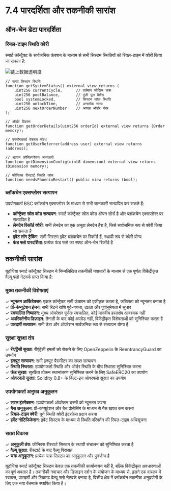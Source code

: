 # 7.4 पारदर्शिता और तकनीकी सारांश

## ऑन-चेन डेटा पारदर्शिता

### रियल-टाइम स्थिति क्वेरी

स्मार्ट कॉन्ट्रैक्ट के सार्वजनिक फ़ंक्शन के माध्यम से सभी सिस्टम स्थितियों को रियल-टाइम में क्वेरी किया जा सकता है:

![链上数据透明度](/images/图28.svg)

```solidity
// समग्र सिस्टम स्थिति
function getSystemStatus() external view returns (
    uint256 currentCycle,      // वर्तमान जोखिम चक्र
    uint256 poolBalance,       // पूंजी पूल बैलेंस
    bool systemLocked,         // सिस्टम लॉक स्थिति
    uint256 unlockTime,        // अनलॉक समय
    uint256 nextOrderNumber    // अगला ऑर्डर नंबर
);

// ऑर्डर विवरण
function getOrderDetails(uint256 orderId) external view returns (Order memory);

// उपयोगकर्ता रेफरल संबंध
function getUserReferrer(address user) external view returns (address);

// आयाम कॉन्फ़िगरेशन जानकारी
function getDimensionConfig(uint8 dimension) external view returns (Dimension memory);

// फीनिक्स रीस्टार्ट स्थिति जांच
function needsPhoenixRestart() public view returns (bool);
```

### ब्लॉकचेन एक्सप्लोरर सत्यापन

उपयोगकर्ता BSC ब्लॉकचेन एक्सप्लोरर के माध्यम से सभी जानकारी सत्यापित कर सकते हैं:
- **कॉन्ट्रैक्ट स्रोत कोड सत्यापन**: स्मार्ट कॉन्ट्रैक्ट स्रोत कोड ओपन सोर्स है और ब्लॉकचेन एक्सप्लोरर पर सत्यापित है
- **लेनदेन रिकॉर्ड क्वेरी**: सभी लेनदेन का एक अनूठा लेनदेन हैश है, जिसे सार्वजनिक रूप से क्वेरी किया जा सकता है
- **इवेंट लॉग ट्रैकिंग**: सभी सिस्टम इवेंट ब्लॉकचेन पर रिकॉर्ड हैं, स्थायी रूप से क्वेरी योग्य
- **फंड फ्लो पारदर्शिता**: प्रत्येक फंड फ्लो का स्पष्ट ऑन-चेन रिकॉर्ड है

## तकनीकी सारांश

यूटोपिया स्मार्ट कॉन्ट्रैक्ट सिस्टम ने निम्नलिखित तकनीकी नवाचारों के माध्यम से एक पूर्णतः विकेंद्रीकृत वैल्यू फ्लो नेटवर्क प्राप्त किया है:

### मुख्य तकनीकी विशेषताएं

✓ **न्यूनतम आर्किटेक्चर**: एकल कॉन्ट्रैक्ट सभी फ़ंक्शन को एकीकृत करता है, जटिलता को न्यूनतम बनाता है  
✓ **प्री-कंप्यूटेशन इंजन**: सभी रिटर्न राशि पूर्व-गणना, दक्षता और पूर्वानुमेयता में सुधार  
✓ **स्वचालित निष्पादन**: मुख्य ऑपरेशन पूर्णतः स्वचालित, कोई मानवीय हस्तक्षेप आवश्यक नहीं  
✓ **अपरिवर्तनीय डिज़ाइन**: तैनाती के बाद कोई अपग्रेड नहीं, विकेंद्रीकृत विशेषताओं को सुनिश्चित करता है  
✓ **पारदर्शी सत्यापन**: सभी डेटा और ऑपरेशन सार्वजनिक रूप से सत्यापन योग्य हैं

### सुरक्षा सुरक्षा तंत्र

✓ **रीएंट्रेंसी सुरक्षा**: रीएंट्रेंसी हमलों को रोकने के लिए OpenZeppelin के ReentrancyGuard का उपयोग  
✓ **इनपुट सत्यापन**: सभी इनपुट पैरामीटर का सख्त सत्यापन  
✓ **स्थिति स्थिरता**: उपयोगकर्ता स्थिति और ऑर्डर स्थिति के बीच स्थिरता सुनिश्चित करना  
✓ **फंड सुरक्षा**: सुरक्षित टोकन स्थानांतरण सुनिश्चित करने के लिए SafeERC20 का उपयोग  
✓ **ओवरफ्लो सुरक्षा**: Solidity 0.8+ के बिल्ट-इन ओवरफ्लो सुरक्षा का उपयोग

### उपयोगकर्ता अनुभव अनुकूलन

✓ **सरल इंटरैक्शन**: उपयोगकर्ता ऑपरेशन चरणों को न्यूनतम करना  
✓ **गैस अनुकूलन**: प्री-कंप्यूटेशन और बैच प्रोसेसिंग के माध्यम से गैस खपत कम करना  
✓ **रियल-टाइम क्वेरी**: पूर्ण स्थिति क्वेरी इंटरफेस प्रदान करना  
✓ **इवेंट नोटिफिकेशन**: इवेंट सिस्टम के माध्यम से स्थिति परिवर्तन की रियल-टाइम अधिसूचना

### सतत विकास

✓ **अनुकूली तंत्र**: फीनिक्स रीस्टार्ट सिस्टम के स्थायी संचालन को सुनिश्चित करता है  
✓ **वैल्यू सुरक्षा**: रीस्टार्ट के बाद वैल्यू विरासत  
✓ **चक्र अनुकूलन**: प्रत्येक चक्र सिस्टम का अनुकूलन और पुनर्जन्म है

यूटोपिया स्मार्ट कॉन्ट्रैक्ट सिस्टम केवल एक तकनीकी कार्यान्वयन नहीं है, बल्कि विकेंद्रीकृत अवधारणाओं का पूर्ण अवतार है। तकनीकी नवाचार और डिज़ाइन दर्शन के संयोजन के माध्यम से, इसने एक वास्तव में स्वायत्त, पारदर्शी और टिकाऊ वैल्यू फ्लो नेटवर्क बनाया है, वित्तीय क्षेत्र में ब्लॉकचेन तकनीक अनुप्रयोगों के लिए एक नया बेंचमार्क स्थापित किया है।